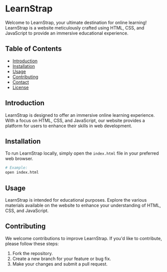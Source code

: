 # LearnStrap

Welcome to LearnStrap, your ultimate destination for online learning! LearnStrap is a website meticulously crafted using HTML, CSS, and JavaScript to provide an immersive educational experience.

## Table of Contents

- [Introduction](#introduction)
- [Installation](#installation)
- [Usage](#usage)
- [Contributing](#contributing)
- [Contact](#contact)
- [License](#license)

## Introduction

LearnStrap is designed to offer an immersive online learning experience. With a focus on HTML, CSS, and JavaScript, our website provides a platform for users to enhance their skills in web development.

## Installation

To run LearnStrap locally, simply open the `index.html` file in your preferred web browser.

```bash
# Example:
open index.html
```


## Usage
LearnStrap is intended for educational purposes. Explore the various materials available on the website to enhance your understanding of HTML, CSS, and JavaScript.


## Contributing

We welcome contributions to improve LearnStrap. If you'd like to contribute, please follow these steps:

1. Fork the repository.
2. Create a new branch for your feature or bug fix.
3. Make your changes and submit a pull request.






